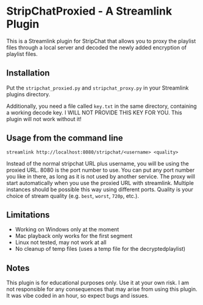 # StripChatProxied - A Streamlink Plugin

This is a Streamlink plugin for StripChat that allows you to proxy the playlist files through a local server and decoded the newly added encryption of playlist files.

## Installation

Put the `stripchat_proxied.py` and `stripchat_proxy.py` in your Streamlink plugins directory.

Additionally, you need a file called `key.txt` in the same directory, containing a working decode key. I WILL NOT PROVIDE THIS KEY FOR YOU. This plugin will not work without it!

## Usage from the command line

```
streamlink http://localhost:8080/stripchat/<username> <quality>
```

Instead of the normal stripchat URL plus username, you will be using the proxied URL. 8080 is the port number to use. You can put any port number you like in there, as long as it is not used by another service.
The proxy will start automatically when you use the proxied URL with streamlink. Multiple instances should be possible this way using different ports. Quality is your choice of stream quality (e.g. `best`, `worst`, `720p`, etc.).

## Limitations

- Working on Windows only at the moment
- Mac playback only works for the first segment
- Linux not tested, may not work at all
- No cleanup of temp files (uses a temp file for the decryptedplaylist)

## Notes

This plugin is for educational purposes only. Use it at your own risk. I am not responsible for any consequences that may arise from using this plugin. It was vibe coded in an hour, so expect bugs and issues.
